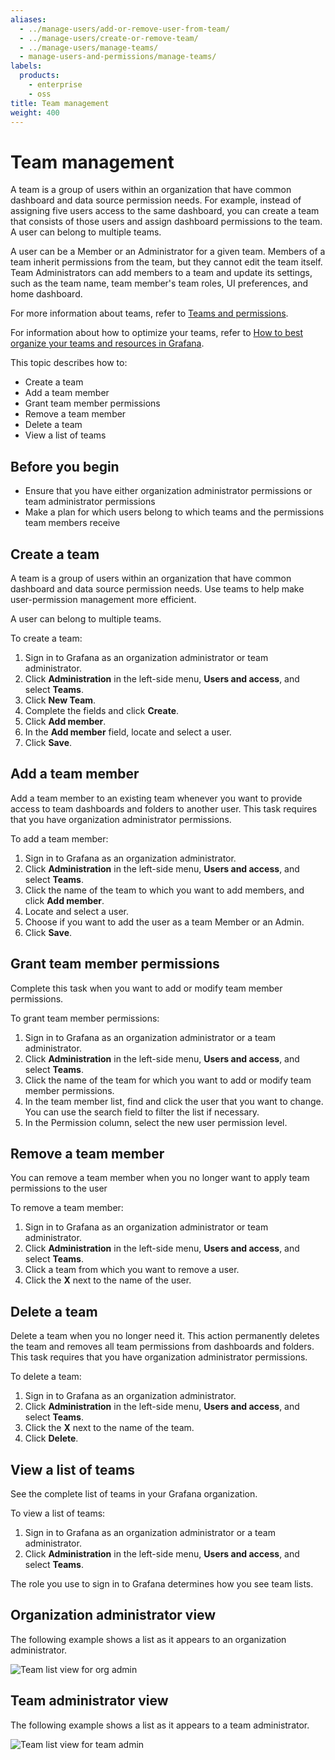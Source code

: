 ```yaml
---
aliases:
  - ../manage-users/add-or-remove-user-from-team/
  - ../manage-users/create-or-remove-team/
  - ../manage-users/manage-teams/
  - manage-users-and-permissions/manage-teams/
labels:
  products:
    - enterprise
    - oss
title: Team management
weight: 400
---
```


# Team management

A team is a group of users within an organization that have common dashboard and data source permission needs. For example, instead of assigning five users access to the same dashboard, you can create a team that consists of those users and assign dashboard permissions to the team. A user can belong to multiple teams.

A user can be a Member or an Administrator for a given team. Members of a team inherit permissions from the team, but they cannot edit the team itself. Team Administrators can add members to a team and update its settings, such as the team name, team member's team roles, UI preferences, and home dashboard.

For more information about teams, refer to [Teams and permissions](../roles-and-permissions/#teams-and-permissions).

For information about how to optimize your teams, refer to [How to best organize your teams and resources in Grafana](https://grafana.com/blog/2022/03/14/how-to-best-organize-your-teams-and-resources-in-grafana/).

This topic describes how to:

- Create a team
- Add a team member
- Grant team member permissions
- Remove a team member
- Delete a team
- View a list of teams

## Before you begin

- Ensure that you have either organization administrator permissions or team administrator permissions
- Make a plan for which users belong to which teams and the permissions team members receive

## Create a team

A team is a group of users within an organization that have common dashboard and data source permission needs. Use teams to help make user-permission management more efficient.

A user can belong to multiple teams.

To create a team:

1. Sign in to Grafana as an organization administrator or team administrator.
1. Click **Administration** in the left-side menu, **Users and access**, and select **Teams**.
1. Click **New Team**.
1. Complete the fields and click **Create**.
1. Click **Add member**.
1. In the **Add member** field, locate and select a user.
1. Click **Save**.

## Add a team member

Add a team member to an existing team whenever you want to provide access to team dashboards and folders to another user. This task requires that you have organization administrator permissions.

To add a team member:

1. Sign in to Grafana as an organization administrator.
1. Click **Administration** in the left-side menu, **Users and access**, and select **Teams**.
1. Click the name of the team to which you want to add members, and click **Add member**.
1. Locate and select a user.
1. Choose if you want to add the user as a team Member or an Admin.
1. Click **Save**.

## Grant team member permissions

Complete this task when you want to add or modify team member permissions.

To grant team member permissions:

1. Sign in to Grafana as an organization administrator or a team administrator.
1. Click **Administration** in the left-side menu, **Users and access**, and select **Teams**.
1. Click the name of the team for which you want to add or modify team member permissions.
1. In the team member list, find and click the user that you want to change. You can use the search field to filter the list if necessary.
1. In the Permission column, select the new user permission level.

## Remove a team member

You can remove a team member when you no longer want to apply team permissions to the user

To remove a team member:

1. Sign in to Grafana as an organization administrator or team administrator.
1. Click **Administration** in the left-side menu, **Users and access**, and select **Teams**.
1. Click a team from which you want to remove a user.
1. Click the **X** next to the name of the user.

## Delete a team

Delete a team when you no longer need it. This action permanently deletes the team and removes all team permissions from dashboards and folders. This task requires that you have organization administrator permissions.

To delete a team:

1. Sign in to Grafana as an organization administrator.
1. Click **Administration** in the left-side menu, **Users and access**, and select **Teams**.
1. Click the **X** next to the name of the team.
1. Click **Delete**.

## View a list of teams

See the complete list of teams in your Grafana organization.

To view a list of teams:

1. Sign in to Grafana as an organization administrator or a team administrator.
1. Click **Administration** in the left-side menu, **Users and access**, and select **Teams**.

The role you use to sign in to Grafana determines how you see team lists.

## Organization administrator view

The following example shows a list as it appears to an organization administrator.

![Team list view for org admin](/media/docs/grafana/screenshot-org-admin-team-list.png)

## Team administrator view

The following example shows a list as it appears to a team administrator.

![Team list view for team admin](/media/docs/grafana/screenshot-team-admin-team-list.png)
